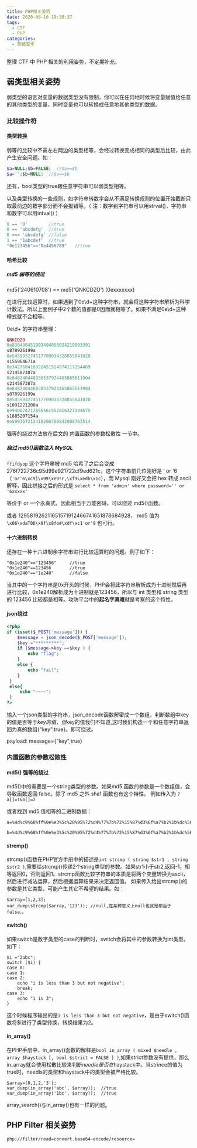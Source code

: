 ```yaml
---
title: PHP相关姿势
date: 2020-06-16 19:30:37
tags:
  - CTF
  - PHP
categories:
  - 网络安全
---
```


整理 CTF 中 PHP 相关的利用姿势，不定期补充。

<!-- more -->

## 弱类型相关姿势

弱类型的语言对变量的数据类型没有限制，你可以在任何地时候将变量赋值给任意的其他类型的变量，同时变量也可以转换成任意地其他类型的数据。

### 比较操作符

#### 类型转换

弱等的比较中不需左右两边的类型相等，会经过转换变成相同的类型后比较，由此产生安全问题。如：

```php
$a=NULL;$b=FALSE;  //$a==$b
$a='';$b=NULL;  //$a==$b
```

还有，bool类型的true跟任意字符串可以弱类型相等。

以及类型转换的一些规则，如字符串转数字会从不满足转换规则的位置开始截断只取最前边的数字部分而不会报错等。（ 注：数字到字符串可以用strval()，字符串和数字可以用intval() ）

```php
0 == '0'		//true
0 == 'abcdefg'	//true
0 === 'abcdefg'	//false
1 == '1abcdef'	//true
"0e123456"=="0e4456789"   //true
```

#### 哈希比较

##### md5 弱等的绕过

md5('240610708') == md5('QNKCDZO') (0exxxxxxx)

在进行比较运算时，如果遇到了0e\d+这种字符串，就会将这种字符串解析为科学计数法。所以上面例子中2个数的值都是0因而就相等了。如果不满足0e\d+这种模式就不会相等。

0e\d+ 的字符串整理：

```php
QNKCDZO
0e830400451993494058024219903391
s878926199a
0e545993274517709034328855841020
s155964671a
0e342768416822451524974117254469
s214587387a
0e848240448830537924465865611904
s214587387a
0e848240448830537924465865611904
s878926199a
0e545993274517709034328855841020
s1091221200a
0e940624217856561557816327384675
s1885207154a
0e509367213418206700842008763514
```



强等的绕过方法放在后文的 内置函数的参数松散性 一节中。

##### 绕过 md5()函数注入 MySQL

`ffifdyop` 这个字符串被 md5 哈希了之后会变成 276f722736c95d99e921722cf9ed621c，这个字符串前几位刚好是 ‘ or ‘6（`'or'6\xc9]\x99\xe9!r,\xf9\xedb\x1c`），而 Mysql 刚好又会把 hex 转成 ascii 解释，因此拼接之后的形式是 `select * from 'admin' where password='' or '6xxxxx'`

等价于 or 一个永真式，因此相当于万能密码，可以绕过 md5()函数。

或者 129581926211651571912466741651878684928，
md5 值为 `\x06\xdaT0D\x9f\x8fo#\xdf\xc1'or'8` 也可行。

#### 十六进制转换

还存在一种十六进制余字符串进行比较运算时的问题。例子如下：

```
"0x1e240"=="123456"		//true
"0x1e240"==123456		//true
"0x1e240"=="1e240"		//false
```

当其中的一个字符串是0x开头的时候，PHP会将此字符串解析成为十进制然后再进行比较，0x1e240解析成为十进制就是123456，所以与 int 类型和 string 类型的 123456 比较都是相等。攻防平台中的**起名字真难**就是考察的这个特性。

#### json绕过 

```php
<?php
if (isset($_POST['message'])) {
    $message = json_decode($_POST['message']);
    $key ="*********";
    if ($message->key ==$key ) {
        echo "flag";
    } 
    else {
        echo "fail";
    }
 }
 else{
     echo "~~~~";
 }
?>
```

输入一个json类型的字符串，json_decode函数解密成一个数组，判断数组中key的值是否等于$key的值，但$key的值我们不知道,这时我们构造一个和任意字符串返回为真的数组{“key”:true}。即可绕过。

payload: message={"key",true}

### 内置函数的参数松散性

#### md5()  强等的绕过

md5()中的需要是一个string类型的参数。如果md5 函数的参数是一个数组值，会导致函数返回 false。除了 md5 之外 sha1 函数也有这个特性。 例如传入为 `?a[]=1&b[]=2`

 或者找到 md5 值相等的二进制数据：

```url
a=%4d%c9%68%ff%0e%e3%5c%20%95%72%d4%77%7b%72%15%87%d3%6f%a7%b2%1b%dc%56%b7%4a%3d%c0%78%3e%7b%95%18%af%bf%a2%02%a8%28%4b%f3%6e%8e%4b%55%b3%5f%42%75%93%d8%49%67%6d%a0%d1%d5%5d%83%60%fb%5f%07%fe%a2

b=%4d%c9%68%ff%0e%e3%5c%20%95%72%d4%77%7b%72%15%87%d3%6f%a7%b2%1b%dc%56%b7%4a%3d%c0%78%3e%7b%95%18%af%bf%a2%00%a8%28%4b%f3%6e%8e%4b%55%b3%5f%42%75%93%d8%49%67%6d%a0%d1%55%5d%83%60%fb%5f%07%fe%a2
```

#### strcmp()

strcmp()函数在PHP官方手册中的描述是`int strcmp ( string $str1 , string $str2 )`,需要给strcmp()传递2个string类型的参数。如果str1小于str2,返回-1，相等返回0，否则返回1。strcmp函数比较字符串的本质是将两个变量转换为ascii，然后进行减法运算，然后根据运算结果来决定返回值。
如果传入给出strcmp()的参数是其它类型，可能产生其它不希望的结果。如：

```
$array=[1,2,3];
var_dump(strcmp($array,'123')); //null,在某种意义上null也就是相当于false，。
```

#### switch()

如果switch是数字类型的case的判断时，switch会将其中的参数转换为int类型。如下：

```
$i ="2abc";
switch ($i) {
case 0:
case 1:
case 2:
    echo "i is less than 3 but not negative";
    break;
case 3:
    echo "i is 3";
}
```

这个时候程序输出的是`i is less than 3 but not negative`，是由于switch()函数将$i进行了类型转换，转换结果为2。

#### in_array()

在PHP手册中，in_array()函数的解释是`bool in_array ( mixed $needle , array $haystack [, bool $strict = FALSE ] )`,如果strict参数没有提供，那么in_array就会使用松散比较来判断$needle是否在$haystack中。当strince的值为true时，needls的类型和haystack中的类型会被严格比较。

```
$array=[0,1,2,'3'];
var_dump(in_array('abc', $array));  //true
var_dump(in_array('1bc', $array));	//true
```

array_search()与in_array()也有一样的问题。

## PHP Filter 相关姿势

```
php://filter/read=convert.base64-encode/resource=
```